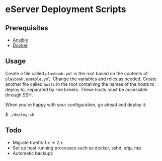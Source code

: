 # eServer Deployment Scripts

## Prerequisites

* [Ansible](https://docs.ansible.com/ansible/latest/installation_guide/intro_installation.html)
* [Docker](https://docs.docker.com/get-docker/)

## Usage

Create a file called `playbook.yml` in the root based on the contents of `playbook.example.yml`. Change the variables 
and roles as needed. Create another file called `hosts` in the root containing the names of the hosts to deploy to, 
separated by line breaks. These hosts must be accessible through SSH. 

When you're happy with your configuration, go ahead and deploy it:

$ `./deploy.sh`

## Todo

* Migrate traefik 1.x -> 2.x
* Set up host running processes such as docker, sshd, sftp, ntp
* Automatic backups
